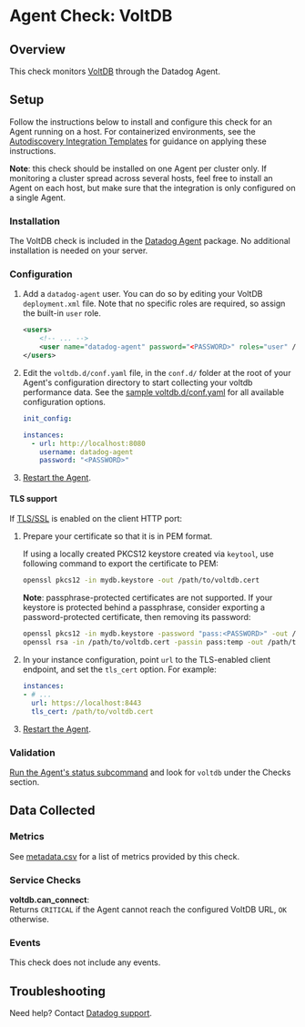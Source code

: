 # Agent Check: VoltDB

## Overview

This check monitors [VoltDB][1] through the Datadog Agent.

## Setup

Follow the instructions below to install and configure this check for an Agent running on a host. For containerized environments, see the [Autodiscovery Integration Templates][2] for guidance on applying these instructions.

**Note**: this check should be installed on one Agent per cluster only. If monitoring a cluster spread across several hosts, feel free to install an Agent on each host, but make sure that the integration is only configured on a single Agent.

### Installation

The VoltDB check is included in the [Datadog Agent][2] package.
No additional installation is needed on your server.

### Configuration

1. Add a `datadog-agent` user. You can do so by editing your VoltDB `deployment.xml` file. Note that no specific roles are required, so assign the built-in `user` role.

    ```xml
    <users>
        <!-- ... -->
        <user name="datadog-agent" password="<PASSWORD>" roles="user" />
    </users>
    ```

2. Edit the `voltdb.d/conf.yaml` file, in the `conf.d/` folder at the root of your Agent's configuration directory to start collecting your voltdb performance data. See the [sample voltdb.d/conf.yaml][3] for all available configuration options.

    ```yaml
    init_config:

    instances:
      - url: http://localhost:8080
        username: datadog-agent
        password: "<PASSWORD>"
    ```

3. [Restart the Agent][4].

#### TLS support

If [TLS/SSL][5] is enabled on the client HTTP port:

1. Prepare your certificate so that it is in PEM format.

    If using a locally created PKCS12 keystore created via `keytool`, use following command to export the certificate to PEM:

    ```bash
    openssl pkcs12 -in mydb.keystore -out /path/to/voltdb.cert
    ```

    **Note**: passphrase-protected certificates are not supported. If your keystore is protected behind a passphrase, consider exporting a password-protected certificate, then removing its password:

    ```bash
    openssl pkcs12 -in mydb.keystore -password "pass:<PASSWORD>" -out /path/to/voltdb.cert -passout pass:temp
    openssl rsa -in /path/to/voltdb.cert -passin pass:temp -out /path/to/voltdb.cert
    ```

2. In your instance configuration, point `url` to the TLS-enabled client endpoint, and set the `tls_cert` option. For example:

    ```yaml
    instances:
    - # ...
      url: https://localhost:8443
      tls_cert: /path/to/voltdb.cert
    ```

3. [Restart the Agent][4].

### Validation

[Run the Agent's status subcommand][6] and look for `voltdb` under the Checks section.

## Data Collected

### Metrics

See [metadata.csv][7] for a list of metrics provided by this check.

### Service Checks

**voltdb.can_connect**:<br>
Returns `CRITICAL` if the Agent cannot reach the configured VoltDB URL, `OK` otherwise.

### Events

This check does not include any events.

## Troubleshooting

Need help? Contact [Datadog support][8].

[1]: https://voltdb.com
[2]: https://docs.datadoghq.com/agent/kubernetes/integrations/
[3]: https://github.com/DataDog/integrations-core/blob/master/voltdb/datadog_checks/voltdb/data/conf.yaml.example
[4]: https://docs.datadoghq.com/agent/guide/agent-commands/#start-stop-and-restart-the-agent
[5]: https://docs.voltdb.com/UsingVoltDB/SecuritySSL.php
[6]: https://docs.datadoghq.com/agent/guide/agent-commands/#agent-status-and-information
[7]: https://github.com/DataDog/integrations-core/blob/master/voltdb/metadata.csv
[8]: https://docs.datadoghq.com/help/
